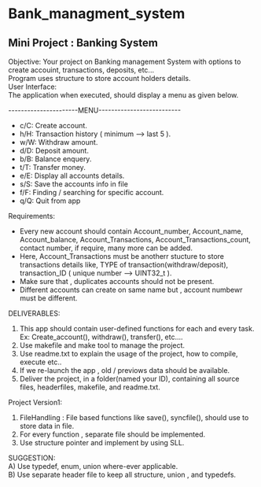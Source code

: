 # Bank_managment_system

## Mini Project :  Banking System
Objective:
Your project on Banking management System with options to create accouint, transactions, deposits, etc...\
Program uses structure to store account holders details.\
User Interface:\
The application when executed, should display a menu as given below.

 ----------------------MENU--------------------------
  - c/C: Create account.
  - h/H: Transaction history ( minimum --> last 5 ).
  - w/W: Withdraw amount.
  - d/D: Deposit amount.
  - b/B: Balance enquery.
  - t/T: Transfer money.
  - e/E: Display all accounts details.
  - s/S: Save the accounts info in file
  - f/F: Finding / searching for specific account.
  - q/Q: Quit from app
 
 Requirements:
  - Every new account should contain Account_number, Account_name, Account_balance, Account_Transactions, Account_Transactions_count, contact number,  if require, many more can be added.
  - Here, Account_Transactions must be anotherr stucture to store transactions details like, TYPE of transaction(withdraw/deposit), transaction_ID ( unique number --> UINT32_t ).
  - Make sure that , duplicates accounts should not be present.
  - Different accounts can create on same name but , account numbewr must be different.

DELIVERABLES:
 1. This app should contain user-defined functions for each and every task. Ex:  Create_account(), withdraw(), transfer(), etc....
 2. Use makefile and make tool to manage the project.
 3. Use readme.txt to explain the usage of the project, how to compile, execute etc..
 4. If we re-launch  the app , old / previows data should be available.
 5. Deliver the project, in a folder(named your ID), containing all source files, headerfiles, makefile, and readme.txt.
 
 Project Version1:
 1. FileHandling : File based functions like save(), syncfile(),  should use to store data in file.
 2. For every function , separate file should be implemented.
 3. Use structure pointer and implement by using  SLL.
 
 SUGGESTION:\
 A) Use typedef, enum, union where-ever applicable.\
 B) Use separate header file to keep all structure, union , and typedefs.
